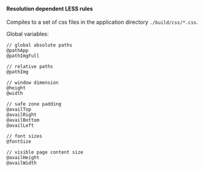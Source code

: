 #### Resolution dependent LESS rules

Compiles to a set of css files in the application directory `./build/css/*.css`.

Global variables:

    // global absolute paths
    @pathApp
    @pathImgFull

    // relative paths
    @pathImg

    // window dimension
    @height
    @width

    // safe zone padding
    @availTop
    @availRight
    @availBottom
    @availLeft

    // font sizes
    @fontSize

    // visible page content size
    @availHeight
    @availWidth
